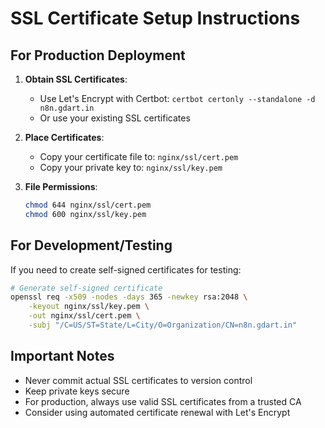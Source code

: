 # SSL Certificate Setup Instructions

## For Production Deployment

1. **Obtain SSL Certificates**:
   - Use Let's Encrypt with Certbot: `certbot certonly --standalone -d n8n.gdart.in`
   - Or use your existing SSL certificates

2. **Place Certificates**:
   - Copy your certificate file to: `nginx/ssl/cert.pem`
   - Copy your private key to: `nginx/ssl/key.pem`

3. **File Permissions**:
   ```bash
   chmod 644 nginx/ssl/cert.pem
   chmod 600 nginx/ssl/key.pem
   ```

## For Development/Testing

If you need to create self-signed certificates for testing:

```bash
# Generate self-signed certificate
openssl req -x509 -nodes -days 365 -newkey rsa:2048 \
    -keyout nginx/ssl/key.pem \
    -out nginx/ssl/cert.pem \
    -subj "/C=US/ST=State/L=City/O=Organization/CN=n8n.gdart.in"
```

## Important Notes

- Never commit actual SSL certificates to version control
- Keep private keys secure
- For production, always use valid SSL certificates from a trusted CA
- Consider using automated certificate renewal with Let's Encrypt